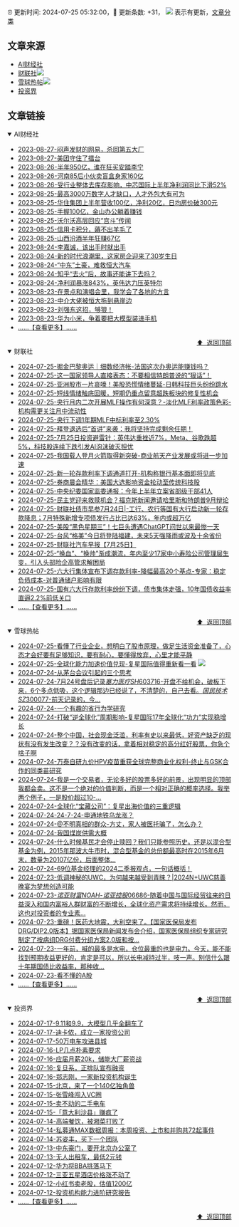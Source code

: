 ##

:alarm_clock: 更新时间: 2024-07-25 05:32:00，:rocket: 更新条数: +31， ![](/assets/dot.png) 表示有更新，[文章分类](/TAGS.md)

## 文章来源

- [AI财经社](#ai财经社)  
- [财联社](#财联社)![](/assets/dot.png)   
- [雪球热帖](#雪球热帖)![](/assets/dot.png)   
- [投资界](#投资界)  

## 文章链接

<details open>
<summary id="ai财经社">
 AI财经社
</summary>


- [2023-08-27-闷声发财的网易，杀回第五大厂](https://www.aicaijing.com.cn/article/18610)  
- [2023-08-27-美团守住了擂台](https://www.aicaijing.com.cn/article/18611)  
- [2023-08-26-半年950亿，谁在狂买安踏李宁](https://www.aicaijing.com.cn/article/18607)  
- [2023-08-26-河南85后小伙卖盲盒身家160亿](https://www.aicaijing.com.cn/article/18608)  
- [2023-08-26-受行业整体去库存影响，中芯国际上半年净利润同比下滑52%](https://www.aicaijing.com.cn/article/18609)  
- [2023-08-25-最高3000万数字人才缺口，人才外包大有可为](https://www.aicaijing.com.cn/article/18601)  
- [2023-08-25-华住集团上半年营收100亿，净利20亿，日均房价破300元](https://www.aicaijing.com.cn/article/18602)  
- [2023-08-25-手握100亿，金山办公躺着赚钱](https://www.aicaijing.com.cn/article/18603)  
- [2023-08-25-沃尔沃高层回应“宫斗”传闻](https://www.aicaijing.com.cn/article/18604)  
- [2023-08-25-信用卡积分，薅不出羊毛了](https://www.aicaijing.com.cn/article/18605)  
- [2023-08-25-山西汾酒半年狂赚67亿](https://www.aicaijing.com.cn/article/18606)  
- [2023-08-24-李嘉诚，该出手时就出手](https://www.aicaijing.com.cn/article/18596)  
- [2023-08-24-新的时代浪潮里，这家房企迎来了30岁生日](https://www.aicaijing.com.cn/article/18597)  
- [2023-08-24-“中东”土豪，难救恒大汽车](https://www.aicaijing.com.cn/article/18598)  
- [2023-08-24-知乎“去火”后，故事还能讲下去吗？](https://www.aicaijing.com.cn/article/18599)  
- [2023-08-24-净利润暴涨843%，英伟达力压英特尔](https://www.aicaijing.com.cn/article/18600)  
- [2023-08-23-在景点和演唱会里，我学会了各地的方言](https://www.aicaijing.com.cn/article/18591)  
- [2023-08-23-中介大佬被恒大拖到悬崖边](https://www.aicaijing.com.cn/article/18592)  
- [2023-08-23-刘强东这招，够狠！](https://www.aicaijing.com.cn/article/18593)  
- [2023-08-23-华为小米，争着要把大模型装进手机](https://www.aicaijing.com.cn/article/18594)  
- [......【查看更多】......](/details/AI财经社.md)

<div align="right"><a href="#文章来源">⬆ &nbsp;返回顶部</a></div>
</details>

<details open>
<summary id="财联社">
 财联社
</summary>


- [2024-07-25-掘金巴黎奥运｜细数经济帐-法国这次办奥运能赚钱吗？](https://www.cls.cn/detail/1742875)  
- [2024-07-25-这一国家领导人直接表态：不要相信特朗普说的“狠话”！](https://www.cls.cn/detail/1743846)  
- [2024-07-25-亚洲股市一片哀嚎！美股恐慌情绪蔓延-日韩科技巨头纷纷跳水](https://www.cls.cn/detail/1743864)  
- [2024-07-25-短线情绪触底回暖，短期仍重点留意超跌板块的修复性机会](https://www.cls.cn/detail/1743737)  
- [2024-07-25-央行月内二次开展MLF操作有何深意？-淡化MLF利率政策色彩-机构需更关注月中流动性](https://www.cls.cn/detail/1743825)  
- [2024-07-25-央行下调1年期MLF中标利率至2.30%](https://www.cls.cn/detail/1743761)  
- [2024-07-25-拜登退选后“首讲”来袭：我将坚持完成剩余任期！](https://www.cls.cn/detail/1743671)  
- [2024-07-25-7月25日投资避雷针：英伟达重挫近7%，Meta、谷歌跌超5%，科技股连续下跌引发AI泡沫破灭担忧](https://www.cls.cn/detail/1743667)  
- [2024-07-25-我国载人登月火箭取得新突破-商业航天产业发展或将进一步加速](https://www.cls.cn/detail/1743631)  
- [2024-07-25-新一轮存款利率下调通道打开-机构称银行基本面即将见底](https://www.cls.cn/detail/1743639)  
- [2024-07-25-券商晨会精华：美国大选影响资金轮动至传统科技股](https://www.cls.cn/detail/1743655)  
- [2024-07-25-中央纪委国家监委通报：今年上半年立案省部级干部41人](https://www.cls.cn/detail/1743661)  
- [2024-07-25-民主党迎来救赎机会？福克斯新闻邀请哈里斯和特朗普9月辩论](https://www.cls.cn/detail/1743675)  
- [2024-07-25-财联社债市早参7月24日|-工行、农行等国有大行启动新一轮存款降息；7月特殊新增专项债发行占比已达63%，年内或超万亿](https://www.cls.cn/detail/1743684)  
- [2024-07-25-美股“黑色星期三”！七巨头遭遇ChatGPT问世以来最惨一天](https://www.cls.cn/detail/1743715)  
- [2024-07-25-台风“格美”今日将登陆福建，未来5天强降雨或波及十余省份](https://www.cls.cn/detail/1743696)  
- [2024-07-25-财联社汽车早报【7月25日】](https://www.cls.cn/detail/1743714)  
- [2024-07-25-“换血”、“换帅”渐成潮流，年内至少17家中小寿险公司管理层生变，引入头部险企高管求解困局](https://www.cls.cn/detail/1743792)  
- [2024-07-25-六大行集体宣布下调存款利率-降幅最高20个基点-专家：稳定负债成本-对普通储户影响有限](https://www.cls.cn/detail/1743830)  
- [2024-07-25-国有六大行存款利率纷纷下调，债市集体走强，10年国债收益率直逼2.2%前低关口](https://www.cls.cn/detail/1743870)  
- [......【查看更多】......](/details/财联社.md)

<div align="right"><a href="#文章来源">⬆ &nbsp;返回顶部</a></div>
</details>

<details open>
<summary id="雪球热帖">
 雪球热帖
</summary>


- [2024-07-25-看懂了行业企业，想明白了股市原理，做足生活资金准备了，心态才会好要有足够知识，要有耐心，要懂得放弃，心里才能平静](https://xueqiu.com/8790885129/298746828)  
- [2024-07-25-全球化能力加速价值兑现-复星国际值得重新看一看](https://xueqiu.com/2164183023/298757384) ![](/assets/new.png)  
- [2024-07-24-从茅台会议引起的三个思考](https://xueqiu.com/1010392927/298656810)  
- [2024-07-24-7月24号盘后记录$塞力医疗SH603716$-开盘不给机会，破板下来，6个多点低吸，这个逻辑那边已经说了，不清楚的，自己去看。$国民技术SZ300077$-前天记录的，今...](https://xueqiu.com/2511196912/298639079)  
- [2024-07-24-一个有趣的省行为学研究](https://xueqiu.com/4184362319/298647853)  
- [2024-07-24-打破“逆全球化”周期影响-复星国际17年全球化“功力”实现稳增长](https://xueqiu.com/9210717241/298602877)  
- [2024-07-24-整个中国，社会现金泛滥，利率有史以来最低，好资产缺乏的现状有没有发生改变？？没有改变的话，拿着相对稳定的高分红好股票，你急个啥子啊](https://xueqiu.com/8790885129/298563146)  
- [2024-07-24-万泰自研九价HPV疫苗重获全球完整商业化权利-终止与GSK合作的同类苗研究](https://xueqiu.com/1750631962/298567502)  
- [2024-07-24-我是一个交易者，无论多好的股票多好的前景，出现明显的顶部我都会卖。这不是一个绝对的价值判断，而是一个相对正确的概率选择。我举两个例子，一是股价超过10-...](https://xueqiu.com/1436349830/298594164)  
- [2024-07-24-全球化“宝藏公司”：复星出海价值的三重逻辑](https://xueqiu.com/6180156458/298620756)  
- [2024-07-24-24-7-24-申通地铁乌龙涨？](https://xueqiu.com/8772786299/298635474)  
- [2024-07-24-@不明真相的群众-方丈，家人被医托骗了，怎么办？](https://xueqiu.com/7332603553/298581844)  
- [2024-07-24-我国煤炭供需大概](https://xueqiu.com/2792218779/298665142)  
- [2024-07-24-什么时候基民才会停止赎回？我们只能参照历史。还是以混合型基金为例，2015年那波大牛市时，混合型基金的总份额最高时在2015年6月末，数量为20107亿份，后面整体...](https://xueqiu.com/5519392453/298635980)  
- [2024-07-24-69位基金经理的2024二季报观点，一句话概括！](https://xueqiu.com/9290769077/298666438)  
- [2024-07-23-低调神秘的UWC，为何越来越受到青睐？|2024N+UWC慈善晚宴为梦想创造可能](https://xueqiu.com/3509694558/298479620)  
- [2024-07-23-$诺亚财富NOAH$-$诺亚控股06686$-随着中国与国际经贸往来的日益深入和国内富裕人群财富的不断增长，全球化资产需求将持续增长。然而，这也对投资者的专业素...](https://xueqiu.com/5404882558/298429672)  
- [2024-07-23-重磅！医药大地震，大利空来了。【国家医保局发布DRG/DIP2.0版本】据国家医保局新闻发布会介绍，国家医保局组织专家研究制定了按病组DRG付费分组方案2.0版和按...](https://xueqiu.com/4097176039/298428789)  
- [2024-07-23-一年前，喊的最多是水电，仓位最重的也是电力。今天，能不能找到预期收益更好的，肯定是可以，所以长电减持过半，吱一声。别信什么跟十年期国债比收益率，那种收...](https://xueqiu.com/4111857140/298427277)  
- [2024-07-23-看不懂的A股](https://xueqiu.com/9222280625/298438230)  
- [......【查看更多】......](/details/雪球热帖.md)

<div align="right"><a href="#文章来源">⬆ &nbsp;返回顶部</a></div>
</details>

<details open>
<summary id="投资界">
 投资界
</summary>


- [2024-07-17-9.11和9.9，大模型几乎全翻车了](https://posts.careerengine.us/p/6697778c44726b29bffa3a09)  
- [2024-07-17-迪卡侬，成立一家投资公司](https://posts.careerengine.us/p/6697778c44726b29bffa3a01)  
- [2024-07-17-50万电车攻进县城](https://posts.careerengine.us/p/6697779c831e1d29eea44253)  
- [2024-07-16-LP几点朴素要求](https://posts.careerengine.us/p/669636a8720ed522248054dc)  
- [2024-07-16-应届月薪20k，储能大厂薪资战](https://posts.careerengine.us/p/669636a8720ed522248054d4)  
- [2024-07-16-复旦系，正排队宣布融资](https://posts.careerengine.us/p/66963699cb38e136a496986c)  
- [2024-07-16-郑志刚，一家新投资机构诞生](https://posts.careerengine.us/p/66963699cb38e136a4969874)  
- [2024-07-15-北京，来了一个140亿独角兽](https://posts.careerengine.us/p/6694db59a0c3ac562b61f9af)  
- [2024-07-15-张雪峰闯入VC圈](https://posts.careerengine.us/p/6694db59a0c3ac562b61f9b7)  
- [2024-07-15-卖不动的二手电车](https://posts.careerengine.us/p/6694db6836b2f1565d9b541a)  
- [2024-07-15-「意大利沙县」赚疯了](https://posts.careerengine.us/p/6694db6836b2f1565d9b5422)  
- [2024-07-14-高端餐饮，被湘菜打败了](https://posts.careerengine.us/p/6693862333c6e710d0bf9dc4)  
- [2024-07-14-私募通MAX数据周报：本周投资、上市和并购共72起事件](https://posts.careerengine.us/p/6693862333c6e710d0bf9dcc)  
- [2024-07-14-苏姿丰，买下一个团队](https://posts.careerengine.us/p/6693861481427510b2b9c123)  
- [2024-07-13-中东豪门，要开北京办公室了](https://posts.careerengine.us/p/66922794a876f80d113b51fe)  
- [2024-07-13-无人出租车，最低2元钱](https://posts.careerengine.us/p/669227b82202ae0dfac5d713)  
- [2024-07-12-华为将BBA挑落马下](https://posts.careerengine.us/p/6690a6c68082df14ead7eaac)  
- [2024-07-12-三亚五星酒店价格涨不动了](https://posts.careerengine.us/p/6690a6c68082df14ead7eaa4)  
- [2024-07-12-小红书卖老股，估值1200亿](https://posts.careerengine.us/p/6690a6b756b00014bcc00e8f)  
- [2024-07-12-投资机构能力进阶研究报告](https://posts.careerengine.us/p/6690a6b756b00014bcc00e87)  
- [......【查看更多】......](/details/投资界.md)

<div align="right"><a href="#文章来源">⬆ &nbsp;返回顶部</a></div>
</details>
